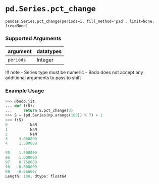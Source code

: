 # `pd.Series.pct_change`

`pandas.Series.pct_change(periods=1, fill_method='pad', limit=None, freq=None)`

### Supported Arguments

| argument | datatypes |
|-----------------------------|----------------------------------------|
| `periods` | Integer |

!!! note
\- Series type must be numeric
\- Bodo does not accept any additional arguments to pass to shift

### Example Usage

```py
>>> @bodo.jit
... def f(S):
...     return S.pct_change(3)
>>> S = (pd.Series(np.arange(100)) % 7) + 1
>>> f(S)
0          NaN
1          NaN
2          NaN
3     3.000000
4     1.500000
        ...
95    1.500000
96    1.000000
97    0.750000
98   -0.800000
99   -0.666667
Length: 100, dtype: float64
```
